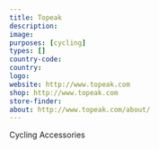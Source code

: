 ```yaml
---
title: Topeak
description:
image:
purposes: [cycling]
types: []
country-code:
country:
logo:
website: http://www.topeak.com
shop: http://www.topeak.com
store-finder:
about: http://www.topeak.com/about/
---
```

Cycling Accessories
